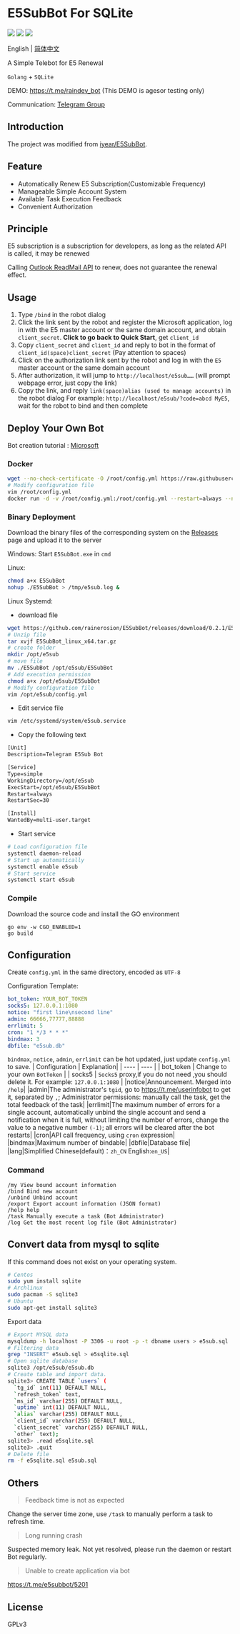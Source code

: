 # E5SubBot For SQLite

![](https://img.shields.io/github/go-mod/go-version/rainerosion/E5SubBot?style=flat-square)
![](https://img.shields.io/badge/license-GPL-lightgrey.svg?style=flat-square)
![](https://img.shields.io/github/v/release/rainerosion/E5SubBot?color=green&style=flat-square)

English | [简体中文](https://github.com/rainerosion/E5SubBot/blob/master/README_zhCN.md)

A Simple Telebot for E5 Renewal

`Golang` + `SQLite`

DEMO: https://t.me/raindev_bot (This DEMO is agesor testing only)

Communication: [Telegram Group](https://t.me/e5subbot)
## Introduction
The project was modified from [iyear/E5SubBot](https://github.com/iyear/E5SubBot).


## Feature

- Automatically Renew E5 Subscription(Customizable Frequency)
- Manageable Simple Account System
- Available Task Execution Feedback
- Convenient Authorization


## Principle

E5 subscription is a subscription for developers, as long as the related API is called, it may be renewed

Calling [Outlook ReadMail API](https://docs.microsoft.com/en-us/graph/api/user-list-messages?view=graph-rest-1.0&tabs=http) to renew, does not guarantee the renewal effect.

## Usage

1. Type `/bind` in the robot dialog
2. Click the link sent by the robot and register the Microsoft application, log in with the E5 master account or the same domain account, and obtain `client_secret`. **Click to go back to Quick Start**, get `client_id`
3. Copy `client_secret` and `client_id` and reply to bot in the format of `client_id(space)client_secret`
   (Pay attention to spaces)
4. Click on the authorization link sent by the robot and log in with the `E5` master account or the same domain account
5. After authorization, it will jump to `http://localhost/e5sub……` (will prompt webpage error, just copy the link)
6. Copy the link, and reply `link(space)alias (used to manage accounts)` in the robot dialog
   For example: `http://localhost/e5sub/?code=abcd MyE5`, wait for the robot to bind and then complete

## Deploy Your Own Bot

Bot creation tutorial : [Microsoft](https://docs.microsoft.com/en-us/azure/bot-service/bot-service-channel-connect-telegram?view=azure-bot-service-4.0)

### Docker
```bash
wget --no-check-certificate -O /root/config.yml https://raw.githubusercontent.com/rainerosion/E5SubBot/master/config.yml.example
# Modify configuration file
vim /root/config.yml
docker run -d -v /root/config.yml:/root/config.yml --restart=always --name e5bot rainerosion/e5subbot-sqlite
```


### Binary Deployment

Download the binary files of the corresponding system on the [Releases](https://github.com/rainerosion/E5SubBot/releases) page and upload it to the server

Windows: Start `E5SubBot.exe` in `cmd`

Linux:

```bash
chmod a+x E5SubBot
nohup ./E5SubBot > /tmp/e5sub.log &
```
Linux Systemd:

- download file

```bash
wget https://github.com/rainerosion/E5SubBot/releases/download/0.2.1/E5SubBot_linux_x64.tar.gz
# Unzip file
tar xvjf E5SubBot_linux_x64.tar.gz
# create folder
mkdir /opt/e5sub
# move file
mv ./E5SubBot /opt/e5sub/E5SubBot
# Add execution permission
chmod a+x /opt/e5sub/E5SubBot
# Modify configuration file
vim /opt/e5sub/config.yml
```

- Edit service file

```bash
vim /etc/systemd/system/e5sub.service
```

- Copy the following text

```reStructuredText
[Unit]
Description=Telegram E5Sub Bot

[Service]
Type=simple
WorkingDirectory=/opt/e5sub
ExecStart=/opt/e5sub/E5SubBot
Restart=always
RestartSec=30

[Install]
WantedBy=multi-user.target
```

- Start service

```bash
# Load configuration file
systemctl daemon-reload
# Start up automatically
systemctl enable e5sub
# Start service
systemctl start e5sub
```

### Compile

Download the source code and install the GO environment

```shell
go env -w CGO_ENABLED=1
go build
```

## Configuration

Create `config.yml` in the same directory, encoded as `UTF-8`

Configuration Template:

```yaml
bot_token: YOUR_BOT_TOKEN
socks5: 127.0.0.1:1080
notice: "first line\nsecond line"
admin: 66666,77777,88888
errlimit: 5
cron: "1 */3 * * *"
bindmax: 3
dbfile: "e5sub.db"
```

`bindmax`, `notice`, `admin`, `errlimit` can be hot updated, just update `config.yml` to save.
|  Configuration   | Explanation|
|  ----  | ----  |
| bot_token  | Change to your own `BotToken` |
| socks5  | `Socks5` proxy,if you do not need ,you should delete it. For example: `127.0.0.1:1080` |
|notice|Announcement. Merged into `/help`|
|admin|The administrator's `tgid`, go to https://t.me/userinfobot to get it, separated by `,`; Administrator permissions: manually call the task, get the total feedback of the task|
|errlimit|The maximum number of errors for a single account, automatically unbind the single account and send a notification when it is full, without limiting the number of errors, change the value to a negative number `(-1)`; all errors will be cleared after the bot restarts|
|cron|API call frequency, using `cron` expression|
|bindmax|Maximum number of bindable|
|dbfile|Database file|
|lang|Simplified Chinese(default)：`zh_CN` English:`en_US`|
### Command
```
/my View bound account information
/bind Bind new account
/unbind Unbind account
/export Export account information (JSON format)
/help help
/task Manually execute a task (Bot Administrator)
/log Get the most recent log file (Bot Administrator)
```

## Convert data from mysql to sqlite

If this command does not exist on your operating system.

```bash
# Centos
sudo yum install sqlite
# Archlinux
sudo pacman -S sqlite3 
# Ubuntu
sudo apt-get install sqlite3
```

Export data

```bash
# Export MYSQL data
mysqldump -h localhost -P 3306 -u root -p -t dbname users > e5sub.sql
# Filtering data
grep "INSERT" e5sub.sql > e5sqlite.sql
# Open sqlite database
sqlite3 /opt/e5sub/e5sub.db
# Create table and import data.
sqlite3> CREATE TABLE `users` (
  `tg_id` int(11) DEFAULT NULL,
  `refresh_token` text,
  `ms_id` varchar(255) DEFAULT NULL,
  `uptime` int(11) DEFAULT NULL,
  `alias` varchar(255) DEFAULT NULL,
  `client_id` varchar(255) DEFAULT NULL,
  `client_secret` varchar(255) DEFAULT NULL,
  `other` text);
sqlite3> .read e5sqlite.sql
sqlite3> .quit
# Delete file
rm -f e5sqlite.sql e5sub.sql
```

## Others
> Feedback time is not as expected

Change the server time zone, use `/task` to manually perform a task to refresh time.

> Long running crash

Suspected memory leak. Not yet resolved, please run the daemon or restart Bot regularly.

> Unable to create application via bot

https://t.me/e5subbot/5201

## License

GPLv3 
